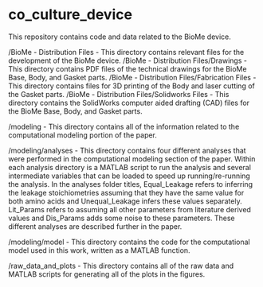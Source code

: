 # co_culture_device
This repository contains code and data related to the BioMe device.

/BioMe - Distribution Files - This directory contains relevant files for the development of the BioMe device.
/BioMe - Distribution Files/Drawings - This directory contains PDF files of the technical drawings for the BioMe Base, Body, and Gasket parts.
/BioMe - Distribution Files/Fabrication Files - This directory contains files for 3D printing of the Body and laser cutting of the Gasket parts.
/BioMe - Distribution Files/Solidworks Files - This directory contains the SolidWorks computer aided drafting (CAD) files for the BioMe Base, Body, and Gasket parts.

/modeling - This directory contains all of the information related to the computational modeling portion of the paper.

/modeling/analyses - This directory contains four different analyses that were performed in the computational modeling section of the paper. Within each analysis directory is a MATLAB script to run the analysis and several intermediate variables that can be loaded to speed up running/re-running the analysis. In the analyses folder titles, Equal_Leakage refers to inferring the leakage stoichiometries assuming that they have the same value for both amino acids and Unequal_Leakage infers these values separately. Lit_Params refers to assuming all other parameters from literature derived values and Dis_Params adds some noise to these parameters. These different analyses are described further in the paper.

/modeling/model - This directory contains the code for the computational model used in this work, written as a MATLAB function.

/raw_data_and_plots - This directory contains all of the raw data and MATLAB scripts for generating all of the plots in the figures.

